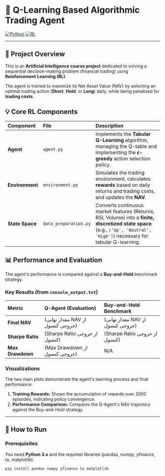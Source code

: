 # 🤖 Q-Learning Based Algorithmic Trading Agent

[![Python](https://img.shields.io/badge/Python-3.x-blue?logo=python)](https://www.python.org/) 
[![RL](https://img.shields.io/badge/Algorithm-Q--Learning-orange)](https://en.wikipedia.org/wiki/Q-learning)

---

## 🎯 Project Overview

This is an **Artificial Intelligence course project** dedicated to solving a sequential decision-making problem (financial trading) using **Reinforcement Learning (RL)**.

The agent is trained to maximize its Net Asset Value (NAV) by selecting an optimal trading action (**Short**, **Hold**, or **Long**) daily, while being penalized for **trading costs**.

## 💡 Core RL Components

| Component | File | Description |
| :--- | :--- | :--- |
| **Agent** | `agent.py` | Implements the **Tabular Q-Learning** algorithm, managing the Q-table and implementing the **$\epsilon$-greedy** action selection policy. |
| **Environment** | `environment.py` | Simulates the trading environment, calculates **rewards** based on daily returns and trading costs, and updates the **NAV**. |
| **State Space** | `data_preparation.py` | Converts continuous market features (Returns, RSI, Volume) into a **finite, discretized state space** (e.g., `('Up', 'Neutral', 'High')`) necessary for tabular Q-learning. |

## 📊 Performance and Evaluation

The agent's performance is compared against a **Buy-and-Hold** benchmark strategy.

### Key Results (from `console_output.txt`)

| Metric | Q-Agent (Evaluation) | Buy-and-Hold Benchmark |
| :--- | :--- | :--- |
| **Final NAV** | (مقدار نهایی NAV از خروجی کنسول) | (مقدار نهایی NAV از خروجی کنسول) |
| **Sharpe Ratio** | (Sharpe Ratio از خروجی کنسول) | (Sharpe Ratio از خروجی کنسول) |
| **Max Drawdown** | (Max Drawdown از خروجی کنسول) | N/A |

### Visualizations

The two main plots demonstrate the agent's learning process and final performance:

1.  **Training Rewards:** Shows the accumulation of rewards over 2000 episodes, indicating policy convergence.
2.  **Performance Comparison:** Compares the Q-Agent's NAV trajectory against the Buy-and-Hold strategy.

---

## 🚀 How to Run

### Prerequisites

You need **Python 3.x** and the required libraries (pandas, numpy, yfinance, ta, matplotlib).

```bash
pip install pandas numpy yfinance ta matplotlib
